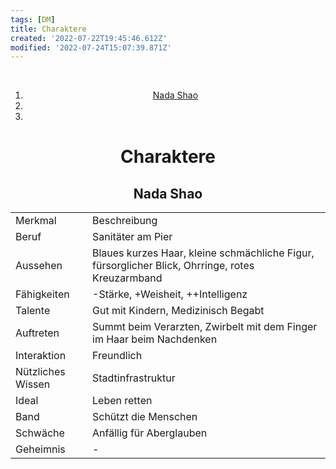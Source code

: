 ```yaml
---
tags: [DM]
title: Charaktere
created: '2022-07-22T19:45:46.612Z'
modified: '2022-07-24T15:07:39.871Z'
---
```


<div class="meta_for_parser tablespecs" style="visibility:hidden">Charaktere</div>
<div class="grid-container" markdown="1" align="center">
  <div class="nav" markdown="1" align="center">

1. [Nada Shao](#1)
2. [](#2)
3. [](#3)

  </div>
  <div class="main" id="padded" markdown="1" align="center">

# Charaktere

## <a name="1"></a> Nada Shao

<table><tr><td>Merkmal</td><td>Beschreibung</td></tr><tr><td>Beruf</td><td>Sanitäter am Pier</td></tr><tr><td>Aussehen</td><td>Blaues kurzes Haar, kleine schmächliche Figur, fürsorglicher Blick, Ohrringe, rotes Kreuzarmband</td></tr><tr><td>Fähigkeiten</td><td>-Stärke, +Weisheit, ++Intelligenz</td></tr><tr><td>Talente</td><td>Gut mit Kindern, Medizinisch Begabt</td></tr><tr><td>Auftreten</td><td>Summt beim Verarzten, Zwirbelt mit dem Finger im Haar beim Nachdenken</td></tr><tr><td>Interaktion</td><td>Freundlich</td></tr><tr><td>Nützliches Wissen</td><td>Stadtinfrastruktur</td></tr><tr><td>Ideal</td><td>Leben retten</td></tr><tr><td>Band</td><td>Schützt die Menschen</td></tr><tr><td>Schwäche</td><td>Anfällig für Aberglauben</td></tr><tr><td>Geheimnis</td><td>-</td></tr></table>

  </div>
</div>
